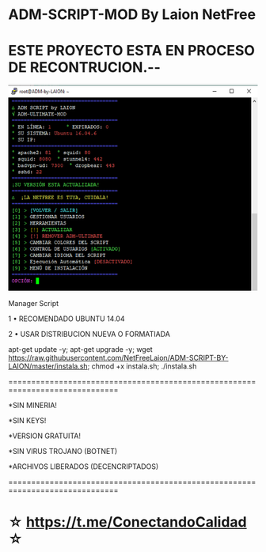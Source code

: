 ﻿# ADM-SCRIPT-MOD By Laion NetFree

# ESTE PROYECTO ESTA EN PROCESO DE RECONTRUCION.--

![logo](https://raw.githubusercontent.com/NetFreeLaion/ADM-SCRIPT-BY-LAION/master/ADM_SCRIPT_by_LAION.jpg)

Manager Script

1 • RECOMENDADO UBUNTU 14.04

2 • USAR DISTRIBUCION NUEVA O FORMATIADA

apt-get update -y; apt-get upgrade -y; wget https://raw.githubusercontent.com/NetFreeLaion/ADM-SCRIPT-BY-LAION/master/instala.sh; chmod +x instala.sh; ./instala.sh

==============================================================================

*SIN MINERIA!

*SIN KEYS!

*VERSION GRATUITA!

*SIN VIRUS TROJANO (BOTNET)

*ARCHIVOS LIBERADOS (DECENCRIPTADOS)

==============================================================================

☆ https://t.me/ConectandoCalidad ☆
=================================================
